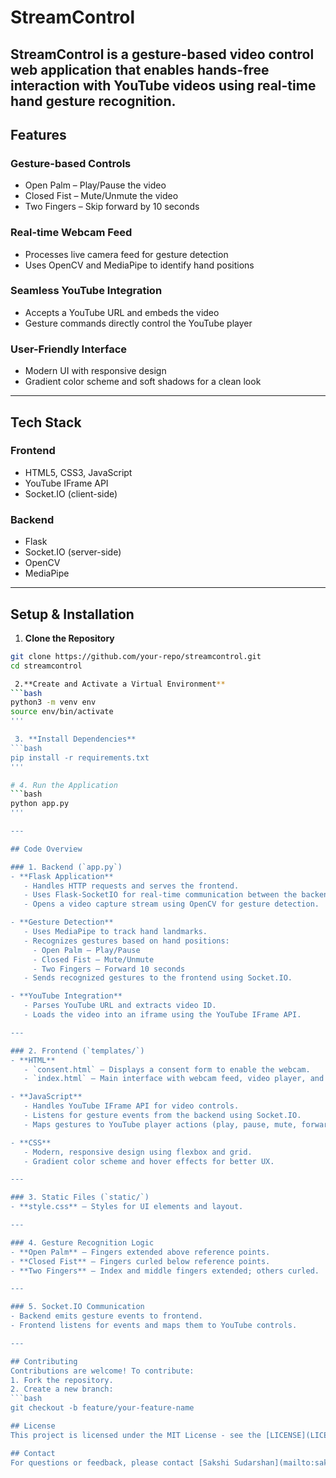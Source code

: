 # StreamControl

**StreamControl** is a gesture-based video control web application that enables hands-free interaction with YouTube videos using real-time hand gesture recognition.
---

## Features
### Gesture-based Controls
- Open Palm – Play/Pause the video  
- Closed Fist – Mute/Unmute the video  
- Two Fingers – Skip forward by 10 seconds  

### Real-time Webcam Feed
- Processes live camera feed for gesture detection  
- Uses OpenCV and MediaPipe to identify hand positions  

### Seamless YouTube Integration
- Accepts a YouTube URL and embeds the video  
- Gesture commands directly control the YouTube player  

### User-Friendly Interface
- Modern UI with responsive design  
- Gradient color scheme and soft shadows for a clean look  

---

## Tech Stack
### Frontend
- HTML5, CSS3, JavaScript  
- YouTube IFrame API  
- Socket.IO (client-side)  

### Backend
- Flask  
- Socket.IO (server-side)  
- OpenCV  
- MediaPipe  

---

## Setup & Installation  

1. **Clone the Repository**
```bash
git clone https://github.com/your-repo/streamcontrol.git  
cd streamcontrol

 2.**Create and Activate a Virtual Environment**
```bash
python3 -m venv env  
source env/bin/activate  
'''

 3. **Install Dependencies**
```bash
pip install -r requirements.txt  
'''

# 4. Run the Application
```bash
python app.py  
'''

---

## Code Overview  

### 1. Backend (`app.py`)  
- **Flask Application**  
   - Handles HTTP requests and serves the frontend.  
   - Uses Flask-SocketIO for real-time communication between the backend and frontend.  
   - Opens a video capture stream using OpenCV for gesture detection.  

- **Gesture Detection**  
   - Uses MediaPipe to track hand landmarks.  
   - Recognizes gestures based on hand positions:  
     - Open Palm – Play/Pause  
     - Closed Fist – Mute/Unmute  
     - Two Fingers – Forward 10 seconds  
   - Sends recognized gestures to the frontend using Socket.IO.  

- **YouTube Integration**  
   - Parses YouTube URL and extracts video ID.  
   - Loads the video into an iframe using the YouTube IFrame API.  

---

### 2. Frontend (`templates/`)  
- **HTML**  
   - `consent.html` – Displays a consent form to enable the webcam.  
   - `index.html` – Main interface with webcam feed, video player, and gesture guide.  

- **JavaScript**  
   - Handles YouTube IFrame API for video controls.  
   - Listens for gesture events from the backend using Socket.IO.  
   - Maps gestures to YouTube player actions (play, pause, mute, forward).  

- **CSS**  
   - Modern, responsive design using flexbox and grid.  
   - Gradient color scheme and hover effects for better UX.  

---

### 3. Static Files (`static/`)  
- **style.css** – Styles for UI elements and layout.  

---

### 4. Gesture Recognition Logic  
- **Open Palm** – Fingers extended above reference points.  
- **Closed Fist** – Fingers curled below reference points.  
- **Two Fingers** – Index and middle fingers extended; others curled.  

---

### 5. Socket.IO Communication  
- Backend emits gesture events to frontend.  
- Frontend listens for events and maps them to YouTube controls.  

---

## Contributing  
Contributions are welcome! To contribute:  
1. Fork the repository.  
2. Create a new branch:  
```bash
git checkout -b feature/your-feature-name

## License
This project is licensed under the MIT License - see the [LICENSE](LICENSE) file for details.

## Contact
For questions or feedback, please contact [Sakshi Sudarshan](mailto:sakshisudarshan4@gmail.com).

